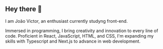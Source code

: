 ## Hey there 👋

I am João Victor, an enthusiast currently studyng front-end.

Immersed in programming, I bring creativity and innovation to every line of code. 
Proficient in React, JavaScript, HTML, and CSS, I'm expanding my skills with Typescript and Next.js to advance in web development.
